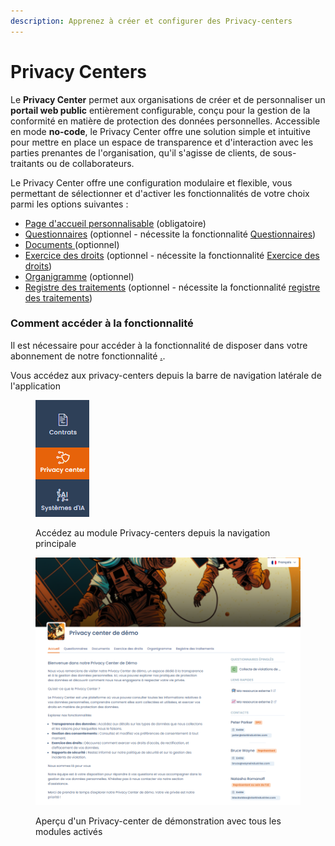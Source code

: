 ```yaml
---
description: Apprenez à créer et configurer des Privacy-centers
---
```


# Privacy Centers

Le **Privacy Center** permet aux organisations de créer et de personnaliser un **portail web public** entièrement configurable, conçu pour la gestion de la conformité en matière de protection des données personnelles. Accessible en mode **no-code**, le Privacy Center offre une solution simple et intuitive pour mettre en place un espace de transparence et d'interaction avec les parties prenantes de l'organisation, qu'il s'agisse de clients, de sous-traitants ou de collaborateurs.

Le Privacy Center offre une configuration modulaire et flexible, vous permettant de sélectionner et d'activer les fonctionnalités de votre choix parmi les options suivantes :

* [Page d'accueil personnalisable](configuration/page-daccueil-et-configuration-generale.md) (obligatoire)
* [Questionnaires](configuration/questionnaires.md) (optionnel - nécessite la fonctionnalité [Questionnaires](../audit/))
* [Documents ](configuration/documents.md)(optionnel)
* [Exercice des droits](configuration/data-subject-requests.md) (optionnel - nécessite la fonctionnalité [Exercice des droits](../gerer-les-exercices-des-droits/))
* [Organigramme](configuration/organigramme.md) (optionnel)
* [Registre des traitements](configuration/registre-des-traitements.md) (optionnel - nécessite la fonctionnalité [registre des traitements](../editer-le-registre/))

### Comment accéder à la fonctionnalité&#x20;

Il est nécessaire pour accéder à la fonctionnalité de disposer dans votre abonnement de notre fonctionnalité [.](./ "mention").

Vous accédez aux privacy-centers depuis la barre de navigation latérale de l'application

<figure><img src="../../.gitbook/assets/privacy centers.png" alt=""><figcaption><p>Accédez au module Privacy-centers depuis la navigation principale</p></figcaption></figure>

<figure><img src="../../.gitbook/assets/image (404).png" alt=""><figcaption><p>Aperçu d'un Privacy-center de démonstration avec tous les modules activés</p></figcaption></figure>

